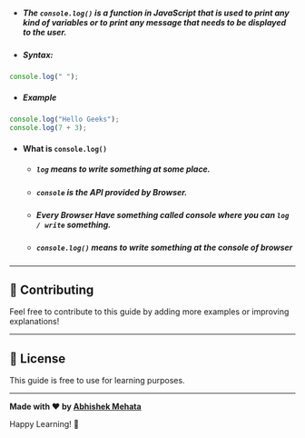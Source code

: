 - ##### The `console.log()` is a function in JavaScript that is used to print any kind of variables or to print any message that needs to be displayed to the user.

- ##### Syntax:
```js
console.log(" ");
```

- ##### Example
```js
console.log("Hello Geeks");
console.log(7 + 3);
```


- #### What is `console.log()`
  - ##### `log` means to write something at some place.
  - ##### `console` is the API provided by Browser.
  - ##### Every Browser Have something called console where you can `log / write` something.

  - ##### `console.log()` means to write something at the console of browser


---

## 🤝 Contributing

Feel free to contribute to this guide by adding more examples or improving explanations!

---

## 📄 License

This guide is free to use for learning purposes.

---

**Made with ❤️ by [Abhishek Mehata](https://github.com/Abhishek-mehata)**

Happy Learning! 🚀